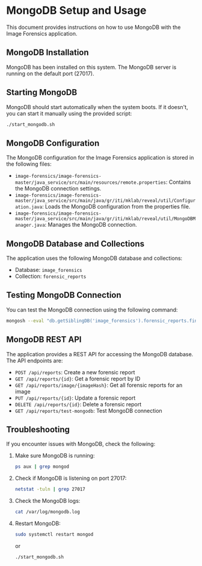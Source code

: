 # MongoDB Setup and Usage

This document provides instructions on how to use MongoDB with the Image Forensics application.

## MongoDB Installation

MongoDB has been installed on this system. The MongoDB server is running on the default port (27017).

## Starting MongoDB

MongoDB should start automatically when the system boots. If it doesn't, you can start it manually using the provided script:

```bash
./start_mongodb.sh
```

## MongoDB Configuration

The MongoDB configuration for the Image Forensics application is stored in the following files:

- `image-forensics/image-forensics-master/java_service/src/main/resources/remote.properties`: Contains the MongoDB connection settings.
- `image-forensics/image-forensics-master/java_service/src/main/java/gr/iti/mklab/reveal/util/Configuration.java`: Loads the MongoDB configuration from the properties file.
- `image-forensics/image-forensics-master/java_service/src/main/java/gr/iti/mklab/reveal/util/MongoDBManager.java`: Manages the MongoDB connection.

## MongoDB Database and Collections

The application uses the following MongoDB database and collections:

- Database: `image_forensics`
- Collection: `forensic_reports`

## Testing MongoDB Connection

You can test the MongoDB connection using the following command:

```bash
mongosh --eval "db.getSiblingDB('image_forensics').forensic_reports.find()"
```

## MongoDB REST API

The application provides a REST API for accessing the MongoDB database. The API endpoints are:

- `POST /api/reports`: Create a new forensic report
- `GET /api/reports/{id}`: Get a forensic report by ID
- `GET /api/reports/image/{imageHash}`: Get all forensic reports for an image
- `PUT /api/reports/{id}`: Update a forensic report
- `DELETE /api/reports/{id}`: Delete a forensic report
- `GET /api/reports/test-mongodb`: Test MongoDB connection

## Troubleshooting

If you encounter issues with MongoDB, check the following:

1. Make sure MongoDB is running:
   ```bash
   ps aux | grep mongod
   ```

2. Check if MongoDB is listening on port 27017:
   ```bash
   netstat -tuln | grep 27017
   ```

3. Check the MongoDB logs:
   ```bash
   cat /var/log/mongodb.log
   ```

4. Restart MongoDB:
   ```bash
   sudo systemctl restart mongod
   ```
   or
   ```bash
   ./start_mongodb.sh